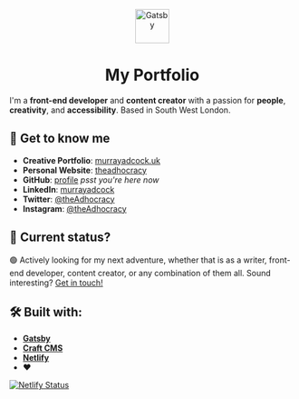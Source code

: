 <p align="center">
  <a href="https://murrayadcock.uk">
    <img alt="Gatsby" src="https://cms.theadhocracy.co.uk/assets/theadhocracy/website/Logos/adhoc-face.svg" width="60" />
  </a>
</p>
<h1 align="center">
  My Portfolio
</h1>

I'm a **front-end developer** and **content creator** with a passion for __people__, __creativity__, and __accessibility__. Based in South West London.

## 👋 Get to know me

- **Creative Portfolio**: [murrayadcock.uk](https://murrayadcock.uk)
- **Personal Website**: [theadhocracy](https://theadhocracy.co.uk)
- **GitHub**: [profile](https://github.com/theAdhocracy) _psst you're here now_
- **LinkedIn**: [murrayadcock](https://linkedin.com/in/murrayadcock)
- **Twitter**: [@theAdhocracy](https://twitter.com/theAdhocracy)
- **Instagram**: [@theAdhocracy](https://instagram.com/theAdhocracy)

## 🚦 Current status?

🟢 Actively looking for my next adventure, whether that is as a writer, front-end developer, content creator, or any combination of them all. Sound interesting? [Get in touch!](https://murrayadcock.uk/contact)

## 🛠 Built with:

- [**Gatsby**](https://www.gatsbyjs.org)
- [**Craft CMS**](https://craftcms.com/)
- [**Netlify**](https://www.netlify.com/)
- ❤

[![Netlify Status](https://api.netlify.com/api/v1/badges/23f72d36-7bee-4c39-9113-97acd835ed13/deploy-status)](https://app.netlify.com/sites/elated-golick-3358e3/deploys)